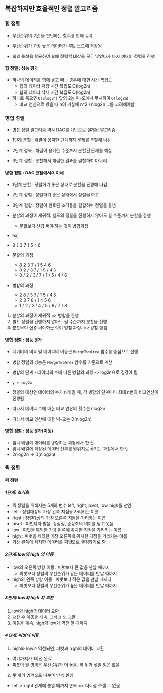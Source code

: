 ## 복잡하지만 효율적인 정렬 알고리즘

### 힙 정렬

- 우선순위의 기준을 판단하는 함수를 힙에 등록
- 우선순위가 가장 높은 데이터가 루트 노드에 저장됨

- 힙의 특성을 활용하여 힙에 정렬할 대상을 모두 넣었다가 다시 꺼내어 정렬을 진행

#### 힙 정렬 : 성능 평가

- 하나의 데이터를 힙에 넣고 빼는 경우에 대한 시간 복잡도
  - 힙의 데이터 저장 시간 복잡도 O(log2n)
  - 힙의 데이터 삭제 시간 복잡도 O(log2n)
- 하나로 묶으면 `O(2log2n)` 앞의 2는 빅-오에서 무시하여 `O(log2n)`
  - 비교 연산으로 봤을 때 n이 커질때 n^2 / nlog2n ...를 고려해야함

### 병합 정렬

- 병합 정렬 알고리즘 역시 DAC를 기반으로 설계된 알고리즘

- 1단계 분할 : 해결이 용이한 단계까지 문제를 분할해 나감
- 2단계 정복 : 해결이 용이한 수준까지 분할된 문제를 해결
- 3단계 결합 : 분할해서 해결한 결과를 결합하여 마무리

#### 병합 정렬 : DAC 관점에서의 이해

- 1단계 분할 : 정렬하기 좋은 상태로 분할을 진행해 나감
- 2단계 정렬 : 정렬하기 좋은 상태에서 정렬을 하고
- 3단계 결합 : 정렬이 완료된 조각들을 결합하여 정렬을 끝냄

- 분할의 과정이 재귀적. 별도의 정렬을 진행하지 않아도 될 수준까지 분할을 진행
  - 분할보다 신경 써야 하는 것이 병합과정
- ex)
- 8 2 3 7 1 5 4 6
- 분할의 과정
  - 8 2 3 7 / 1 5 4 6
  - 8 2 / 3 7 / 1 5 / 4 6
  - 8 / 2 / 3 / 7 / 1 / 5 / 4 / 6
- 병합의 과정
  - 2 8 / 3 7 / 1 5 / 4 6
  - 2 3 7 8 / 1 4 5 6
  - 1 / 2 / 3 / 4 / 5 / 6 / 7 / 8

1. 분할의 과정이 재귀적 => 병합을 진행
2. 별도 정렬을 진행하지 않아도 될 수준까지 분할을 진행
3. 분할보다 신경 써야하는 것이 병합 과정. => 병합 정렬

#### 병합 정렬 : 성능 평가

- 데이터의 비교 및 데이터의 이동은 `MergeTwoArea` 함수를 중심으로 진행
- 병합 정렬의 성능은 `MergeTwoArea` 함수를 기준으로 계산
- 병합의 단계 - 데이터의 수에 따른 병합의 과정 -> log2n으로 결정이 됨
- `y = log2x`

- 정렬의 대상인 데이터의 수가 n개 일 때, 각 병합의 단계마다 최대 n번의 비교연산이 진행됨
- 따라서 데이터 수에 대한 비교 연산의 횟수는 nlog2n
- 따라서 비교 연산에 대한 빅-오는 O(nlog2n)

#### 병합 정렬 : 성능 평가(이동)

- 임시 배열에 데이터를 병합하는 과정에서 한 번
- 임시 배열에 저장된 데이터 전부를 원위치로 옮기는 과정에서 한 번
- 2nlog2n => O(nlog2n)

### 퀵 정렬

#### 퀵 정렬

##### 1단계: 초기화

- 퀵 정렬을 위해서는 5개의 변수 left, right, pivot, low, high를 선언
- left : 정렬대상의 가장 왼쪽 지점을 가리키는 이름
- right : 정렬대상의 가장 오른쪽 지점을 가리키는 이름
- pivot : 피벗이라 발음. 중심점, 중심축의 의미를 담고 있음
- low : 피벗을 제외한 가장 왼쪽에 위치한 지점을 가리키는 이름
- high : 피벗을 제외한 가장 오른쪽에 위치한 지점을 가리키는 이름
- 가장 왼쪽에 위치한 데이터를 피벗으로 결정하기로 함

##### 2단계: low와 high 의 이동

- low의 오른쪽 방향 이동 : 피벗보다 큰 값을 만날 때까지
  - 피벗보다 정렬의 우선순위가 낮은 데이터를 만날 때까지
- high의 왼쪽 방향 이동 : 피벗보다 작은 값을 만날 때까지
  - 피벗보다 정렬의 우선순위가 높은 데이터를 만날 때까지

##### 3단계: low와 high 의 교환

1. low와 high의 데이터 교환
2. 교환 후 이동을 계속, 그리고 또 교환
3. 이동을 계속, high와 low가 역전 될 때까지

##### 4단계: 피벗의 이동

1. high와 low가 역전되면, 피벗과 high의 데이터 교환

- 여기까지가 1회전 완료
- 피봇의 앞 영역은 우선순위가 더 높음. 앞 뒤가 섞일 일은 없음

2. 두 개의 영역으로 나누어 반복 실행

- left > right 관계에 놓일 때까지 반복 => 더이상 쪼갤 수 없음
